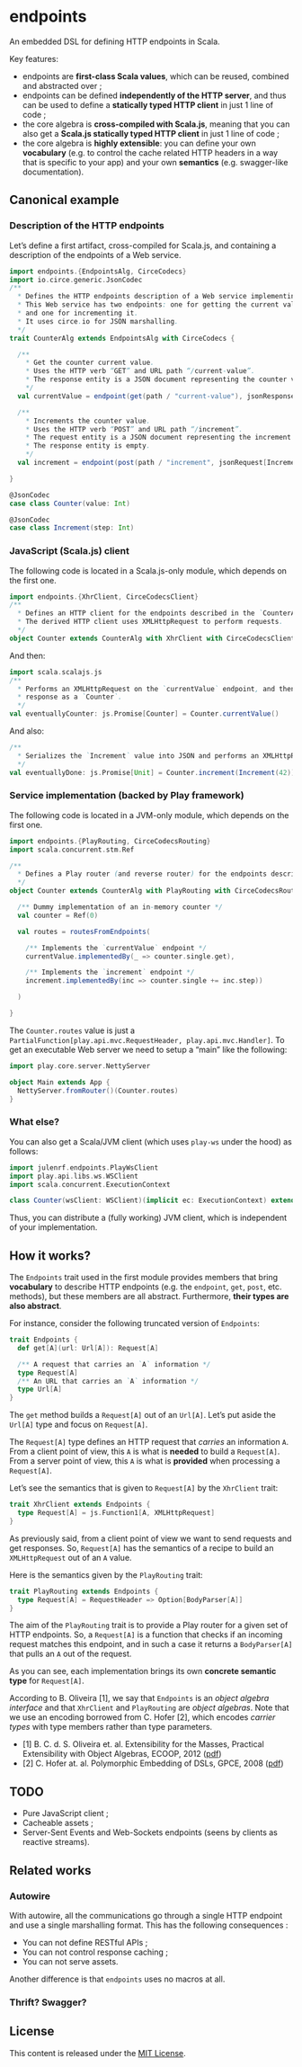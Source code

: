 # endpoints

An embedded DSL for defining HTTP endpoints in Scala.

Key features:

- endpoints are **first-class Scala values**, which can be reused, combined and abstracted over ;
- endpoints can be defined **independently of the HTTP server**, and thus can be used to define a **statically typed HTTP client** in just 1 line of code ;
- the core algebra is **cross-compiled with Scala.js**, meaning that you can also get a **Scala.js statically typed HTTP client** in just 1 line of code ;
- the core algebra is **highly extensible**: you can define your own **vocabulary** (e.g. to control the cache related HTTP headers in a way that is specific to your app) and your own **semantics** (e.g. swagger-like documentation).

## Canonical example

### Description of the HTTP endpoints

Let’s define a first artifact, cross-compiled for Scala.js, and containing a description of the
endpoints of a Web service.

~~~ scala
import endpoints.{EndpointsAlg, CirceCodecs}
import io.circe.generic.JsonCodec
/**
  * Defines the HTTP endpoints description of a Web service implementing a counter.
  * This Web service has two endpoints: one for getting the current value of the counter,
  * and one for incrementing it.
  * It uses circe.io for JSON marshalling.
  */
trait CounterAlg extends EndpointsAlg with CirceCodecs {

  /**
    * Get the counter current value.
    * Uses the HTTP verb “GET” and URL path “/current-value”.
    * The response entity is a JSON document representing the counter value.
    */
  val currentValue = endpoint(get(path / "current-value"), jsonResponse[Counter])

  /**
    * Increments the counter value.
    * Uses the HTTP verb “POST” and URL path “/increment”.
    * The request entity is a JSON document representing the increment to apply to the counter.
    * The response entity is empty.
    */
  val increment = endpoint(post(path / "increment", jsonRequest[Increment]), emptyResponse)

}

@JsonCodec
case class Counter(value: Int)

@JsonCodec
case class Increment(step: Int)
~~~

### JavaScript (Scala.js) client

The following code is located in a Scala.js-only module, which depends on the first one.

~~~ scala
import endpoints.{XhrClient, CirceCodecsClient}
/**
  * Defines an HTTP client for the endpoints described in the `CounterAlg` trait.
  * The derived HTTP client uses XMLHttpRequest to perform requests.
  */
object Counter extends CounterAlg with XhrClient with CirceCodecsClient
~~~

And then:

~~~ scala
import scala.scalajs.js
/**
  * Performs an XMLHttpRequest on the `currentValue` endpoint, and then deserializes the JSON
  * response as a `Counter`.
  */
val eventuallyCounter: js.Promise[Counter] = Counter.currentValue()
~~~

And also:

~~~ scala
/**
  * Serializes the `Increment` value into JSON and performs an XMLHttpRequest on the `increment` endpoint.
  */
val eventuallyDone: js.Promise[Unit] = Counter.increment(Increment(42))
~~~

### Service implementation (backed by Play framework)

The following code is located in a JVM-only module, which depends on the first one.

~~~ scala
import endpoints.{PlayRouting, CirceCodecsRouting}
import scala.concurrent.stm.Ref

/**
  * Defines a Play router (and reverse router) for the endpoints described in the `CounterAlg` trait.
  */
object Counter extends CounterAlg with PlayRouting with CirceCodecsRouting {

  /** Dummy implementation of an in-memory counter */
  val counter = Ref(0)

  val routes = routesFromEndpoints(

    /** Implements the `currentValue` endpoint */
    currentValue.implementedBy(_ => counter.single.get),

    /** Implements the `increment` endpoint */
    increment.implementedBy(inc => counter.single += inc.step))

  )

}
~~~

The `Counter.routes` value is just a `PartialFunction[play.api.mvc.RequestHeader, play.api.mvc.Handler]`.
To get an executable Web server we need to setup a “main” like the following:

~~~ scala
import play.core.server.NettyServer

object Main extends App {
  NettyServer.fromRouter()(Counter.routes)
}
~~~

### What else?

You can also get a Scala/JVM client (which uses `play-ws` under the hood) as follows:

~~~ scala
import julenrf.endpoints.PlayWsClient
import play.api.libs.ws.WSClient
import scala.concurrent.ExecutionContext

class Counter(wsClient: WSClient)(implicit ec: ExecutionContext) extends PlayWsClient(wsClient) with CounterAlg
~~~

Thus, you can distribute a (fully working) JVM client, which is independent of your implementation.

## How it works?

The `Endpoints` trait used in the first module provides members that bring **vocabulary** to describe HTTP
endpoints (e.g. the `endpoint`, `get`, `post`, etc. methods), but these members are all abstract. Furthermore,
**their types are also abstract**.

For instance, consider the following truncated version of `Endpoints`:

~~~ scala
trait Endpoints {
  def get[A](url: Url[A]): Request[A]

  /** A request that carries an `A` information */
  type Request[A]
  /** An URL that carries an `A` information */
  type Url[A]
}
~~~

The `get` method builds a `Request[A]` out of an `Url[A]`. Let’s put aside the `Url[A]` type and focus on
`Request[A]`.

The `Request[A]` type defines an HTTP request that *carries* an information `A`. From a client point
of view, this `A` is what is **needed** to build a `Request[A]`. From a server point of view, this `A`
is what is **provided** when processing a `Request[A]`.

Let’s see the semantics that is given to `Request[A]` by the `XhrClient` trait:

~~~ scala
trait XhrClient extends Endpoints {
  type Request[A] = js.Function1[A, XMLHttpRequest]
}
~~~

As previously said, from a client point of view we want to send requests and get responses. So, `Request[A]`
has the semantics of a recipe to build an `XMLHttpRequest` out of an `A` value.

Here is the semantics given by the `PlayRouting` trait:

~~~ scala
trait PlayRouting extends Endpoints {
  type Request[A] = RequestHeader => Option[BodyParser[A]]
}
~~~

The aim of the `PlayRouting` trait is to provide a Play router for a given set of HTTP endpoints. So,
a `Request[A]` is a function that checks if an incoming request matches this endpoint, and in such
a case it returns a `BodyParser[A]` that pulls an `A` out of the request.

As you can see, each implementation brings its own **concrete semantic type** for `Request[A]`.

According to B. Oliveira [1], we say that `Endpoints` is an *object algebra interface* and that `XhrClient`
and `PlayRouting` are *object algebras*. Note that we use an encoding borrowed from C. Hofer [2], which encodes
*carrier types* with type members rather than type parameters.

- [1] B. C. d. S. Oliveira et. al. Extensibility for the Masses, Practical Extensibility with Object Algebras, ECOOP,
2012 ([pdf](http://www.cs.utexas.edu/~wcook/Drafts/2012/ecoop2012.pdf))
- [2] C. Hofer at. al. Polymorphic Embedding of DSLs, GPCE, 2008 ([pdf](http://www.daimi.au.dk/~ko/papers/gpce50_hofer.pdf))

## TODO

- Pure JavaScript client ;
- Cacheable assets ;
- Server-Sent Events and Web-Sockets endpoints (seens by clients as reactive streams).

## Related works

### Autowire

With autowire, all the communications go through a single HTTP endpoint and use a single marshalling format.
This has the following consequences :

- You can not define RESTful APIs ;
- You can not control response caching ;
- You can not serve assets.

Another difference is that `endpoints` uses no macros at all.

### Thrift? Swagger?

## License

This content is released under the [MIT License](http://opensource.org/licenses/mit-license.php).